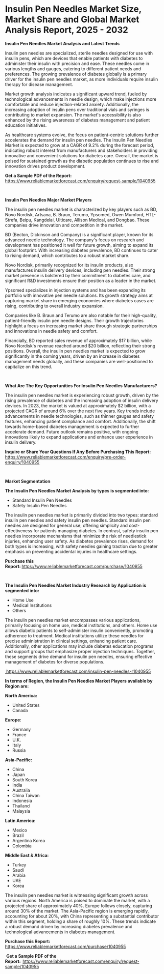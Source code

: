 <p><h1>Insulin Pen Needles Market Size, Market Share and Global Market Analysis Report, 2025 - 2032</h1></p><p><strong>Insulin Pen Needles Market Analysis and Latest Trends</strong></p>
<p><p>Insulin pen needles are specialized, sterile needles designed for use with insulin pens, which are devices that enable patients with diabetes to administer their insulin with precision and ease. These needles come in various lengths and gauges, catering to different patient needs and preferences. The growing prevalence of diabetes globally is a primary driver for the insulin pen needles market, as more individuals require insulin therapy for disease management.</p><p>Market growth analysis indicates a significant upward trend, fueled by technological advancements in needle design, which make injections more comfortable and reduce injection-related anxiety. Additionally, the increasing adoption of insulin pens over traditional vials and syringes is contributing to market expansion. The market's accessibility is also enhanced by the rising awareness of diabetes management and patient education initiatives.</p><p>As healthcare systems evolve, the focus on patient-centric solutions further accelerates the demand for insulin pen needles. The Insulin Pen Needles Market is expected to grow at a CAGR of 9.2% during the forecast period, indicating robust interest from manufacturers and stakeholders in providing innovative and convenient solutions for diabetes care. Overall, the market is poised for sustained growth as the diabetic population continues to rise and innovation drives product development.</p></p>
<p><strong>Get a Sample PDF of the Report:&nbsp;</strong> <a href="https://www.reliablemarketforecast.com/enquiry/request-sample/1040955?utm_campaign=2603&utm_medium=2&utm_source=Github&utm_content=ia&utm_term=13042025&utm_id=insulin-pen-needles">https://www.reliablemarketforecast.com/enquiry/request-sample/1040955</a></p>
<p>&nbsp;</p>
<p><strong>Insulin Pen Needles Major Market Players</strong></p>
<p><p>The insulin pen needles market is characterized by key players such as BD, Novo Nordisk, Artsana, B. Braun, Terumo, Ypsomed, Owen Mumford, HTL-Strefa, Beipu, Kangdelai, Ulticare, Allison Medical, and Dongbao. These companies drive innovation and competition in the market.</p><p>BD (Becton, Dickinson and Company) is a significant player, known for its advanced needle technology. The company's focus on research and development has positioned it well for future growth, aiming to expand its global footprint. With increasing diabetes prevalence, BD continues to cater to rising demand, which contributes to a robust market share.</p><p>Novo Nordisk, primarily recognized for its insulin products, also manufactures insulin delivery devices, including pen needles. Their strong market presence is bolstered by their commitment to diabetes care, and significant R&D investments ensure their position as a leader in the market.</p><p>Ypsomed specializes in injection systems and has been expanding its portfolio with innovative pen needle solutions. Its growth strategy aims at capturing market share in emerging economies where diabetes cases are rising, contributing to overall industry expansion.</p><p>Companies like B. Braun and Terumo are also notable for their high-quality, patient-friendly insulin pen needle designs. Their growth trajectories highlight a focus on increasing market share through strategic partnerships and innovations in needle safety and comfort.</p><p>Financially, BD reported sales revenue of approximately $17 billion, while Novo Nordisk's revenue reached around $20 billion, reflecting their strong positions. Overall, the insulin pen needles market is expected to grow significantly in the coming years, driven by an increase in diabetes management needs globally, and these companies are well-positioned to capitalize on this trend.</p></p>
<p>&nbsp;</p>
<p><strong>What Are The Key Opportunities For Insulin Pen Needles Manufacturers?</strong></p>
<p><p>The insulin pen needles market is experiencing robust growth, driven by the rising prevalence of diabetes and the increasing adoption of insulin delivery devices. In 2023, the market is valued at approximately $2 billion, with a projected CAGR of around 6% over the next five years. Key trends include advancements in needle technologies, such as thinner gauges and safety features, enhancing patient compliance and comfort. Additionally, the shift towards home-based diabetes management is expected to further accelerate demand. Future outlook remains positive, with ongoing innovations likely to expand applications and enhance user experience in insulin delivery.</p></p>
<p><strong>Inquire or Share Your Questions If Any Before Purchasing This Report:</strong> <a href="https://www.reliablemarketforecast.com/enquiry/pre-order-enquiry/1040955?utm_campaign=2603&utm_medium=2&utm_source=Github&utm_content=ia&utm_term=13042025&utm_id=insulin-pen-needles">https://www.reliablemarketforecast.com/enquiry/pre-order-enquiry/1040955</a></p>
<p>&nbsp;</p>
<p><strong>Market Segmentation</strong></p>
<p><strong>The Insulin Pen Needles Market Analysis by types is segmented into:</strong></p>
<p><ul><li>Standard Insulin Pen Needles</li><li>Safety Insulin Pen Needles</li></ul></p>
<p><p>The insulin pen needles market is primarily divided into two types: standard insulin pen needles and safety insulin pen needles. Standard insulin pen needles are designed for general use, offering simplicity and cost-effectiveness for patients managing diabetes. In contrast, safety insulin pen needles incorporate mechanisms that minimize the risk of needlestick injuries, enhancing user safety. As diabetes prevalence rises, demand for both types is increasing, with safety needles gaining traction due to greater emphasis on preventing accidental injuries in healthcare settings.</p></p>
<p><strong>Purchase this Report:&nbsp;</strong><a href="https://www.reliablemarketforecast.com/purchase/1040955?utm_campaign=2603&utm_medium=2&utm_source=Github&utm_content=ia&utm_term=13042025&utm_id=insulin-pen-needles">https://www.reliablemarketforecast.com/purchase/1040955</a></p>
<p>&nbsp;</p>
<p><strong>The Insulin Pen Needles Market Industry Research by Application is segmented into:</strong></p>
<p><ul><li>Home Use</li><li>Medical Institutions</li><li>Others</li></ul></p>
<p><p>The insulin pen needles market encompasses various applications, primarily focusing on home use, medical institutions, and others. Home use allows diabetic patients to self-administer insulin conveniently, promoting adherence to treatment. Medical institutions utilize these needles for precise administration in clinical settings, enhancing patient care. Additionally, other applications may include diabetes education programs and support groups that emphasize proper injection techniques. Together, these segments drive demand for insulin pen needles, ensuring effective management of diabetes for diverse populations.</p></p>
<p><a href="https://www.reliablemarketforecast.com/insulin-pen-needles-r1040955?utm_campaign=2603&utm_medium=2&utm_source=Github&utm_content=ia&utm_term=13042025&utm_id=insulin-pen-needles">&nbsp;https://www.reliablemarketforecast.com/insulin-pen-needles-r1040955</a></p>
<p><strong>In terms of Region, the Insulin Pen Needles Market Players available by Region are:</strong></p>
<p>
    <p> <strong> North America: </strong>
        <ul>
            <li>United States</li>
            <li>Canada</li>
        </ul>
        </p> 
    <p> <strong> Europe: </strong>
        <ul>
            <li>Germany</li>
            <li>France</li>
            <li>U.K.</li>
            <li>Italy</li>
            <li>Russia</li>
        </ul>
        </p> 
    <p> <strong> Asia-Pacific: </strong>
        <ul>
            <li>China</li>
            <li>Japan</li>
            <li>South Korea</li>
            <li>India</li>
            <li>Australia</li>
            <li>China Taiwan</li>
            <li>Indonesia</li>
            <li>Thailand</li>
            <li>Malaysia</li>
        </ul>
        </p> 
    <p> <strong> Latin America: </strong>
        <ul>
            <li>Mexico</li>
            <li>Brazil</li>
            <li>Argentina Korea</li>
            <li>Colombia</li>
        </ul>
        </p> 
    <p> <strong> Middle East & Africa: </strong>
        <ul>
            <li>Turkey</li>
            <li>Saudi</li>
            <li>Arabia</li>
            <li>UAE</li>
            <li>Korea</li>
        </ul>
    </p>
    </p>
<p><p>The insulin pen needles market is witnessing significant growth across various regions. North America is poised to dominate the market, with a projected share of approximately 40%. Europe follows closely, capturing around 30% of the market. The Asia-Pacific region is emerging rapidly, accounting for about 20%, with China representing a substantial contributor within this segment, holding a share of roughly 10%. These trends indicate a robust demand driven by increasing diabetes prevalence and technological advancements in diabetes management.</p></p>
<p><strong>Purchase this Report: </strong><a href="https://www.reliablemarketforecast.com/purchase/1040955?utm_campaign=2603&utm_medium=2&utm_source=Github&utm_content=ia&utm_term=13042025&utm_id=insulin-pen-needles">https://www.reliablemarketforecast.com/purchase/1040955</a></p>
<p>&nbsp;<strong>Get a Sample PDF of the Report:&nbsp;&nbsp;</strong><a href="https://www.reliablemarketforecast.com/enquiry/request-sample/1040955?utm_campaign=2603&utm_medium=2&utm_source=Github&utm_content=ia&utm_term=13042025&utm_id=insulin-pen-needles">https://www.reliablemarketforecast.com/enquiry/request-sample/1040955</a></p>
<p><strong></strong></p>
<p><p></p><p></p><p></p></p>